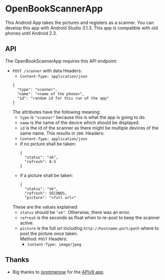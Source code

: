 # OpenBookScannerApp

This Android App takes the pictures and registers as a scanner.
You can develop this app with Android Studio 3.1.3.
This app is compatible with old phones until Android 2.3.

## API

The OpenBookScannerApp requires this API endpoint:

- `POST /scanner` with data
  Headers:
  - `Content-Type: application/json`
  ```
  {
    "type": "scanner",
    "name": "<name of the phone>",
    "id": "random id for this run of the app"
  }
  ```
  The attributes have the following meaning:
  - `type` is `"scanner"` because this is what the app is going to do.
  - `name` is the name of the device which should be displayed.
  - `id` is the id of the scanner as there might be multiple devices of the same name.
  This results in `200`.
  Headers:
  - `Content-Type: application/json`
  - if no picture shall be taken:
    ```
    {
      "status": "ok",
      "refresh": 0.5
    }
    ```
  - if a picture shall be taken:
    ```
    {
      "status": "ok",
      "refresh": SECONDS,
      "picture": "<full url>"
    ```
  These are the values explained:
  - `status` should be `"ok"`. Otherwise, there was an error.
  - `refresh` is the seconds as float
     when to re-post to keep the scanner active.
  - `picture` is the full url including `http://hostname:port/path` where
    to post the picture once taken.  
    Method: `POST`
    Headers:
    - `Content-Type: image/jpeg`

## Thanks

- Big thanks to [isnotmenow](https://github.com/isnotmenow/AndroidProjectForAPI9)
  for the [APIv9 app](https://github.com/isnotmenow/AndroidProjectForAPI9).
